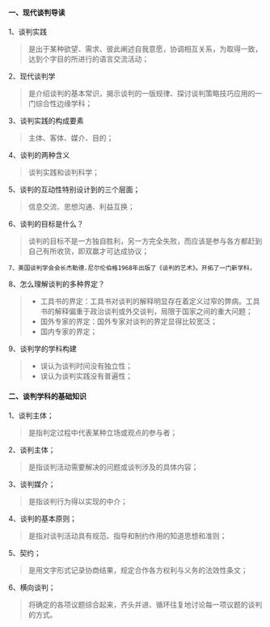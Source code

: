 #### 一、现代谈判导读

1、谈判实践

> 是出于某种欲望、需求、彼此阐述自我意愿，协调相互关系，为取得一致，达到个字目的所进行的语言交流活动；

2、现代谈判学

> 是介绍谈判的基本常识，揭示谈判的一版规律、探讨谈判策略技巧应用的一门综合性边缘学科；

3、谈判实践的构成要素

> 主体、客体、媒介、目的；

4、谈判的两种含义

> 谈判实践和谈判科学；

5、谈判的互动性特别设计到的三个层面；

> 信息交流、思想沟通、利益互换；

6、谈判的目标是什么？

> 谈判的目标不是一方独自胜利，另一方完全失败，而应该是参与各方都赶到自己有所收货，即双赢才可达成协议；

```
7、美国谈判学会会长杰勒德.尼尔伦伯格1968年出版了《谈判的艺术》。开拓了一门新学科，
```

8、怎么理解谈判的多种界定？

> * 工具书的界定：工具书对谈判的解释明显存在着定义过窄的弊病。工具书的解释偏重于政治谈判或外交谈判，局限于国家之间的重大问题；
> * 国外专家的界定：国外专家对谈判的界定显得比较宽泛；
> * 国内专家的界定；

9、谈判学的学科构建

> * 误认为谈判时间没有独立性；
> * 误认为谈判实践没有普遍性；

#### 二、谈判学科的基础知识

1、谈判主体；

> 是指判定过程中代表某种立场或观点的参与者；

2、谈判主体；

> 是指谈判活动需要解决的问题或谈判涉及的具体内容；

3、谈判媒介；

> 是指谈判行为得以实现的中介；

4、谈判的基本原则；

> 是指对谈判活动具有规范、指导和制约作用的知道思想和准则；

5、契约；

> 是用文字形式记录协商结果，规定合作各方权利与义务的法效性条文；

6、横向谈判；

> 将确定的各项议题综合起来，齐头并进、循环往复地讨论每一项议题的谈判的方式。



